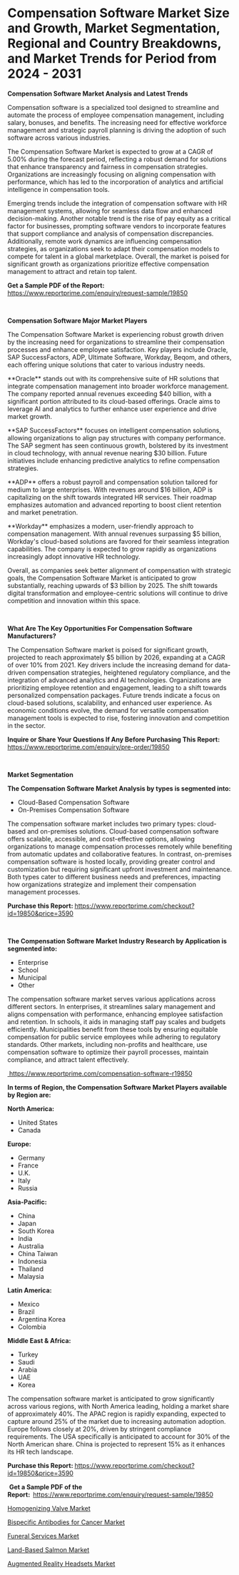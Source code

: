 <p><h1>Compensation Software Market Size and Growth, Market Segmentation, Regional and Country Breakdowns, and Market Trends for Period from 2024 -  2031</h1></p><p><strong>Compensation Software Market Analysis and Latest Trends</strong></p>
<p><p>Compensation software is a specialized tool designed to streamline and automate the process of employee compensation management, including salary, bonuses, and benefits. The increasing need for effective workforce management and strategic payroll planning is driving the adoption of such software across various industries. </p><p>The Compensation Software Market is expected to grow at a CAGR of 5.00% during the forecast period, reflecting a robust demand for solutions that enhance transparency and fairness in compensation strategies. Organizations are increasingly focusing on aligning compensation with performance, which has led to the incorporation of analytics and artificial intelligence in compensation tools. </p><p>Emerging trends include the integration of compensation software with HR management systems, allowing for seamless data flow and enhanced decision-making. Another notable trend is the rise of pay equity as a critical factor for businesses, prompting software vendors to incorporate features that support compliance and analysis of compensation discrepancies. Additionally, remote work dynamics are influencing compensation strategies, as organizations seek to adapt their compensation models to compete for talent in a global marketplace. Overall, the market is poised for significant growth as organizations prioritize effective compensation management to attract and retain top talent.</p></p>
<p><strong>Get a Sample PDF of the Report:&nbsp;</strong> <a href="https://www.reportprime.com/enquiry/request-sample/19850?utm_campaign=1121&utm_medium=2&utm_source=Github&utm_content=ia&utm_term=02122024&utm_id=compensation-software">https://www.reportprime.com/enquiry/request-sample/19850</a></p>
<p>&nbsp;</p>
<p><strong>Compensation Software Major Market Players</strong></p>
<p><p>The Compensation Software Market is experiencing robust growth driven by the increasing need for organizations to streamline their compensation processes and enhance employee satisfaction. Key players include Oracle, SAP SuccessFactors, ADP, Ultimate Software, Workday, Beqom, and others, each offering unique solutions that cater to various industry needs.</p><p>**Oracle** stands out with its comprehensive suite of HR solutions that integrate compensation management into broader workforce management. The company reported annual revenues exceeding $40 billion, with a significant portion attributed to its cloud-based offerings. Oracle aims to leverage AI and analytics to further enhance user experience and drive market growth.</p><p>**SAP SuccessFactors** focuses on intelligent compensation solutions, allowing organizations to align pay structures with company performance. The SAP segment has seen continuous growth, bolstered by its investment in cloud technology, with annual revenue nearing $30 billion. Future initiatives include enhancing predictive analytics to refine compensation strategies.</p><p>**ADP** offers a robust payroll and compensation solution tailored for medium to large enterprises. With revenues around $16 billion, ADP is capitalizing on the shift towards integrated HR services. Their roadmap emphasizes automation and advanced reporting to boost client retention and market penetration.</p><p>**Workday** emphasizes a modern, user-friendly approach to compensation management. With annual revenues surpassing $5 billion, Workday's cloud-based solutions are favored for their seamless integration capabilities. The company is expected to grow rapidly as organizations increasingly adopt innovative HR technology.</p><p>Overall, as companies seek better alignment of compensation with strategic goals, the Compensation Software Market is anticipated to grow substantially, reaching upwards of $3 billion by 2025. The shift towards digital transformation and employee-centric solutions will continue to drive competition and innovation within this space.</p></p>
<p>&nbsp;</p>
<p><strong>What Are The Key Opportunities For Compensation Software Manufacturers?</strong></p>
<p><p>The Compensation Software market is poised for significant growth, projected to reach approximately $5 billion by 2026, expanding at a CAGR of over 10% from 2021. Key drivers include the increasing demand for data-driven compensation strategies, heightened regulatory compliance, and the integration of advanced analytics and AI technologies. Organizations are prioritizing employee retention and engagement, leading to a shift towards personalized compensation packages. Future trends indicate a focus on cloud-based solutions, scalability, and enhanced user experience. As economic conditions evolve, the demand for versatile compensation management tools is expected to rise, fostering innovation and competition in the sector.</p></p>
<p><strong>Inquire or Share Your Questions If Any Before Purchasing This Report:</strong> <a href="https://www.reportprime.com/enquiry/pre-order/19850?utm_campaign=1121&utm_medium=2&utm_source=Github&utm_content=ia&utm_term=02122024&utm_id=compensation-software">https://www.reportprime.com/enquiry/pre-order/19850</a></p>
<p>&nbsp;</p>
<p><strong>Market Segmentation</strong></p>
<p><strong>The Compensation Software Market Analysis by types is segmented into:</strong></p>
<p><ul><li>Cloud-Based Compensation Software</li><li>On-Premises Compensation Software</li></ul></p>
<p><p>The compensation software market includes two primary types: cloud-based and on-premises solutions. Cloud-based compensation software offers scalable, accessible, and cost-effective options, allowing organizations to manage compensation processes remotely while benefiting from automatic updates and collaborative features. In contrast, on-premises compensation software is hosted locally, providing greater control and customization but requiring significant upfront investment and maintenance. Both types cater to different business needs and preferences, impacting how organizations strategize and implement their compensation management processes.</p></p>
<p><strong>Purchase this Report:&nbsp;</strong><a href="https://www.reportprime.com/checkout?id=19850&price=3590&utm_campaign=1121&utm_medium=2&utm_source=Github&utm_content=ia&utm_term=02122024&utm_id=compensation-software">https://www.reportprime.com/checkout?id=19850&price=3590</a></p>
<p>&nbsp;</p>
<p><strong>The Compensation Software Market Industry Research by Application is segmented into:</strong></p>
<p><ul><li>Enterprise</li><li>School</li><li>Municipal</li><li>Other</li></ul></p>
<p><p>The compensation software market serves various applications across different sectors. In enterprises, it streamlines salary management and aligns compensation with performance, enhancing employee satisfaction and retention. In schools, it aids in managing staff pay scales and budgets efficiently. Municipalities benefit from these tools by ensuring equitable compensation for public service employees while adhering to regulatory standards. Other markets, including non-profits and healthcare, use compensation software to optimize their payroll processes, maintain compliance, and attract talent effectively.</p></p>
<p><a href="https://www.reportprime.com/compensation-software-r19850?utm_campaign=1121&utm_medium=2&utm_source=Github&utm_content=ia&utm_term=02122024&utm_id=compensation-software">&nbsp;https://www.reportprime.com/compensation-software-r19850</a></p>
<p><strong>In terms of Region, the Compensation Software Market Players available by Region are:</strong></p>
<p>
    <p> <strong> North America: </strong>
        <ul>
            <li>United States</li>
            <li>Canada</li>
        </ul>
        </p> 
    <p> <strong> Europe: </strong>
        <ul>
            <li>Germany</li>
            <li>France</li>
            <li>U.K.</li>
            <li>Italy</li>
            <li>Russia</li>
        </ul>
        </p> 
    <p> <strong> Asia-Pacific: </strong>
        <ul>
            <li>China</li>
            <li>Japan</li>
            <li>South Korea</li>
            <li>India</li>
            <li>Australia</li>
            <li>China Taiwan</li>
            <li>Indonesia</li>
            <li>Thailand</li>
            <li>Malaysia</li>
        </ul>
        </p> 
    <p> <strong> Latin America: </strong>
        <ul>
            <li>Mexico</li>
            <li>Brazil</li>
            <li>Argentina Korea</li>
            <li>Colombia</li>
        </ul>
        </p> 
    <p> <strong> Middle East & Africa: </strong>
        <ul>
            <li>Turkey</li>
            <li>Saudi</li>
            <li>Arabia</li>
            <li>UAE</li>
            <li>Korea</li>
        </ul>
    </p>
    </p>
<p><p>The compensation software market is anticipated to grow significantly across various regions, with North America leading, holding a market share of approximately 40%. The APAC region is rapidly expanding, expected to capture around 25% of the market due to increasing automation adoption. Europe follows closely at 20%, driven by stringent compliance requirements. The USA specifically is anticipated to account for 30% of the North American share. China is projected to represent 15% as it enhances its HR tech landscape.</p></p>
<p><strong>Purchase this Report: </strong><a href="https://www.reportprime.com/checkout?id=19850&price=3590&utm_campaign=1121&utm_medium=2&utm_source=Github&utm_content=ia&utm_term=02122024&utm_id=compensation-software">https://www.reportprime.com/checkout?id=19850&price=3590</a></p>
<p>&nbsp;<strong>Get a Sample PDF of the Report:&nbsp;&nbsp;</strong><a href="https://www.reportprime.com/enquiry/request-sample/19850?utm_campaign=1121&utm_medium=2&utm_source=Github&utm_content=ia&utm_term=02122024&utm_id=compensation-software">https://www.reportprime.com/enquiry/request-sample/19850</a></p>
<p><strong></strong></p>
<p><p><a href="https://www.linkedin.com/pulse/forecasted-growth-key-players-homogenizing-valve-market-ewxkf?utm_campaign=1121&utm_medium=2&utm_source=Github&utm_content=ia&utm_term=02122024&utm_id=compensation-software">Homogenizing Valve Market</a></p><p><a href="https://www.linkedin.com/pulse/future-trends-bispecific-antibodies-cancer-market-2024-2031-rdtde?utm_campaign=1121&utm_medium=2&utm_source=Github&utm_content=ia&utm_term=02122024&utm_id=compensation-software">Bispecific Antibodies for Cancer Market</a></p><p><a href="https://github.com/AlisaRowe24/Market-Research-Report-List-1/blob/main/funeral-services-market.md?utm_campaign=1121&utm_medium=2&utm_source=Github&utm_content=ia&utm_term=02122024&utm_id=compensation-software">Funeral Services Market</a></p><p><a href="https://issuu.com/reportprime-2/docs/land-based-salmon-market-size-2030._375d0d8810f9f5?utm_campaign=1121&utm_medium=2&utm_source=Github&utm_content=ia&utm_term=02122024&utm_id=compensation-software">Land-Based Salmon Market</a></p><p><a href="https://issuu.com/reportprime-2/docs/augmented-reality-headsets-market-size-2030.pptx?utm_campaign=1121&utm_medium=2&utm_source=Github&utm_content=ia&utm_term=02122024&utm_id=compensation-software">Augmented Reality Headsets Market</a></p></p>